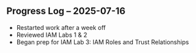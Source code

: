 ## Progress Log – 2025-07-16  

- Restarted work after a week off  
- Reviewed IAM Labs 1 & 2  
- Began prep for IAM Lab 3: IAM Roles and Trust Relationships
